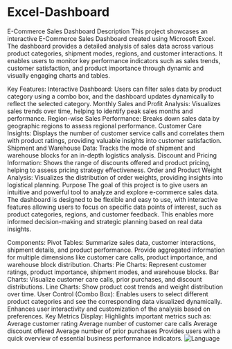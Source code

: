 # Excel-Dashboard

E-Commerce Sales Dashboard
Description
This project showcases an interactive E-Commerce Sales Dashboard created using Microsoft Excel. The dashboard provides a detailed analysis of sales data across various product categories, shipment modes, regions, and customer interactions. It enables users to monitor key performance indicators such as sales trends, customer satisfaction, and product importance through dynamic and visually engaging charts and tables.

Key Features:
Interactive Dashboard: Users can filter sales data by product category using a combo box, and the dashboard updates dynamically to reflect the selected category.
Monthly Sales and Profit Analysis: Visualizes sales trends over time, helping to identify peak sales months and performance.
Region-wise Sales Performance: Breaks down sales data by geographic regions to assess regional performance.
Customer Care Insights: Displays the number of customer service calls and correlates them with product ratings, providing valuable insights into customer satisfaction.
Shipment and Warehouse Data: Tracks the mode of shipment and warehouse blocks for an in-depth logistics analysis.
Discount and Pricing Information: Shows the range of discounts offered and product pricing, helping to assess pricing strategy effectiveness.
Order and Product Weight Analysis: Visualizes the distribution of order weights, providing insights into logistical planning.
Purpose
The goal of this project is to give users an intuitive and powerful tool to analyze and explore e-commerce sales data. The dashboard is designed to be flexible and easy to use, with interactive features allowing users to focus on specific data points of interest, such as product categories, regions, and customer feedback. This enables more informed decision-making and strategic planning based on real data insights.

Components:
Pivot Tables:
Summarize sales data, customer interactions, shipment details, and product performance.
Provide aggregated information for multiple dimensions like customer care calls, product importance, and warehouse block distribution.
Charts:
Pie Charts: Represent customer ratings, product importance, shipment modes, and warehouse blocks.
Bar Charts: Visualize customer care calls, prior purchases, and discount distributions.
Line Charts: Show product cost trends and weight distribution over time.
User Control (Combo Box):
Enables users to select different product categories and see the corresponding data visualized dynamically.
Enhances user interactivity and customization of the analysis based on preferences.
Key Metrics Display:
Highlights important metrics such as:
Average customer rating
Average number of customer care calls
Average discount offered
Average number of prior purchases
Provides users with a quick overview of essential business performance indicators.
![Language](https://img.shields.io/badge/language-Excel-green)

